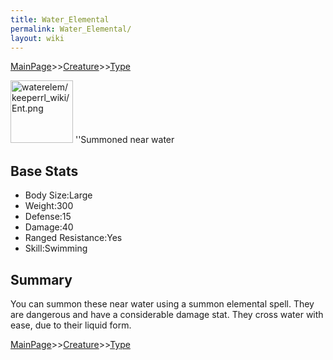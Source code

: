 ```yaml
---
title: Water_Elemental
permalink: Water_Elemental/
layout: wiki
---
```


[MainPage](/keeperrl_wiki/ "wikilink")>>[Creature](/keeperrl_wiki/Creature_Guide "wikilink")>>[Type](/keeperrl_wiki/Type "wikilink")

<img src="waterelem/keeperrl_wiki/Ent.png" title="fig:waterelem/keeperrl_wiki/Ent.png" alt="waterelem/keeperrl_wiki/Ent.png" width="100" />
''Summoned near water

Base Stats
----------

-   Body Size:Large
-   Weight:300
-   Defense:15
-   Damage:40
-   Ranged Resistance:Yes
-   Skill:Swimming

Summary
-------

You can summon these near water using a summon elemental spell. They are
dangerous and have a considerable damage stat. They cross water with
ease, due to their liquid form.

[MainPage](/keeperrl_wiki/ "wikilink")>>[Creature](/keeperrl_wiki/Creature_Guide "wikilink")>>[Type](/keeperrl_wiki/Type "wikilink")

